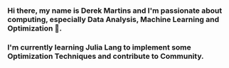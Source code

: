 ### Hi there, my name is Derek Martins and I'm passionate about computing, especially Data Analysis, Machine Learning and Optimization :green_heart:.

### I'm currently learning Julia Lang to implement some Optimization Techniques and contribute to Community.


<!--
**computacaodidatica/computacaodidatica** is a ✨ _special_ ✨ repository because its `README.md` (this file) appears on your GitHub profile.

Here are some ideas to get you started:

- 🔭 I’m currently working on ...
- 🌱 I’m currently learning ...
- 👯 I’m looking to collaborate on ...
- 🤔 I’m looking for help with ...
- 💬 Ask me about ...
- 📫 How to reach me: ...
- 😄 Pronouns: ...
- ⚡ Fun fact: ...
-->
